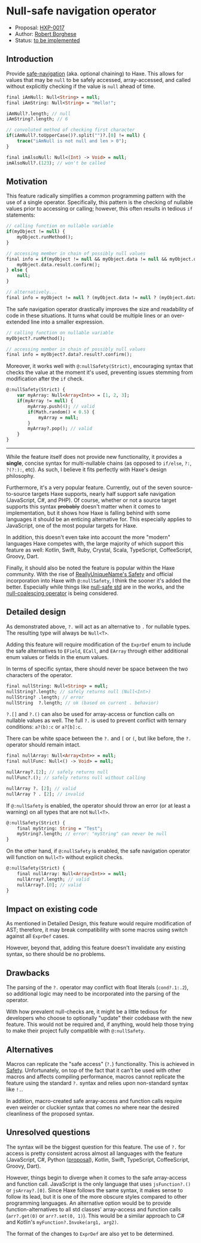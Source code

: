 # Null-safe navigation operator

* Proposal: [HXP-0017](0017-null-safe-navigation-operator.md)
* Author: [Robert Borghese](https://github.com/RobertBorghese)
* Status: [to be implemented](https://github.com/HaxeFoundation/haxe/issues/10479)

## Introduction

Provide [safe-navigation](https://en.wikipedia.org/wiki/Safe_navigation_operator) (aka. optional chaining) to Haxe. This allows for values that may be `null` to be safely accessed, array-accessed, and called without explicitly checking if the value is `null` ahead of time.

```haxe
final iAmNull: Null<String> = null;
final iAmString: Null<String> = "Hello!";

iAmNull?.length; // null
iAmString?.length; // 6

// convoluted method of checking first character
if(iAmNull?.toUpperCase()?.split("")?.[0] != null) {
	trace("iAmNull is not null and len > 0");
}

final imAlsoNull: Null<(Int) -> Void> = null;
imAlsoNull?.(123); // won't be called
```

## Motivation

This feature radically simplifies a common programming pattern with the use of a single operator. Specifically, this pattern is the checking of nullable values prior to accessing or calling; however, this often results in tedious `if` statements:
```haxe
// calling function on nullable variable
if(myObject != null) {
	myObject.runMethod();
}

// accessing member in chain of possibly null values
final info = if(myObject != null && myObject.data != null && myObject.data.result != null) {
	myObject.data.result.confirm();
} else {
	null;
}

// alternatively...
final info = myObject != null ? (myObject.data != null ? (myObject.data.result != null ? myObject.data.result.confirm() : null) : null) : null;
```
The safe navigation operator drastically improves the size and readability of code in these situations. It turns what could be multiple lines or an over-extended line into a smaller expression.
```haxe
// calling function on nullable variable
myObject?.runMethod();

// accessing member in chain of possibly null values
final info = myObject?.data?.result?.confirm();
```
Moreover, it works well with `@:nullSafety(Strict)`, encouraging syntax that checks the value at the moment it's used, preventing issues stemming from modification after the `if` check.
```haxe
@:nullSafety(Strict) {
	var myArray: Null<Array<Int>> = [1, 2, 3];
	if(myArray != null) {
		myArray.push(4); // valid
		if(Math.random() < 0.5) {
			myArray = null;
		}
		myArray?.pop(); // valid
	}
}
```

---
While the feature itself does not provide new functionality, it provides a **single**, concise syntax for multi-nullable chains (as opposed to `if/else`, `?:`, `?(?:):`, etc). As such, I believe it fits perfectly with Haxe's design philosophy.

Furthermore, it's a very popular feature. Currently, out of the seven source-to-source targets Haxe supports, nearly half support safe navigation (JavaScript, C#, and PHP). Of course, whether or not a source target supports this syntax ~~probably~~ doesn't matter when it comes to implementation, but it shows how Haxe is falling behind with some languages it should be an enticing alternative for. This especially applies to JavaScript, one of the most popular targets for Haxe. 

In addition, this doesn't even take into account the more "modern" languages Haxe competes with, the large majority of which support this feature as well: Kotlin, Swift, Ruby, Crystal, Scala, TypeScript, CoffeeScript, Groovy, Dart.

Finally, it should also be noted the feature is popular within the Haxe community. With the rise of [ReallyUniqueName's Safety](https://github.com/RealyUniqueName/Safety) and official incorporation into Haxe with `@:nullSafety`, I think the sooner it's added the better. Especially while things like [null-safe std](https://github.com/HaxeFoundation/haxe/pull/10081) are in the works, and the [null-coalescing operator](https://github.com/HaxeFoundation/haxe-evolution/pull/85) is being considered.

## Detailed design

As demonstrated above, `?.` will act as an alternative to `.` for nullable types. The resulting type will always be `Null<T>`.

Adding this feature will require modification of the `ExprDef` enum to include the safe alternatives to `EField`, `ECall`, and `EArray` through either additional enum values or fields in the enum values.

In terms of specific syntax, there should never be space between the two characters of the operator.
```haxe
final nullString: Null<String> = null;
nullString?.length; // safely returns null (Null<Int>)
nullString? .length; // error
nullString  ?.length; // ok (based on current . behavior)
```

`?.[]` and `?.()` can also be used for array-access or function calls on nullable values as well. The full `?.` is used to prevent conflict with ternary conditions: `a?(b):c` or `a?[b]:c`.

There can be white space between the `?.` and `[` or `(`, but like before, the `?.` operator should remain intact.
```haxe
final nullArray: Null<Array<Int>> = null;
final nullFunc: Null<() -> Void> = null;

nullArray?.[2]; // safely returns null
nullFunc?.(); // safely returns null without calling

nullArray ?. [2]; // valid
nullArray ? . [2]; // invalid
```

If `@:nullSafety` is enabled, the operator should throw an error (or at least a warning) on all types that are not `Null<T>`.
```haxe
@:nullSafety(Strict) {
	final myString: String = "Test";
	myString?.length; // error: "myString" can never be null
}
```

On the other hand, if `@:nullSafety` is enabled, the safe navigation operator will function on `Null<T>` without explicit checks. 
```haxe
@:nullSafety(Strict) {
	final nullArray: Null<Array<Int>> = null;
	nullArray?.length; // valid
	nullArray?.[0]; // valid
}
```

## Impact on existing code

As mentioned in Detailed Design, this feature would require modification of AST; therefore, it may break compatibility with some macros using switch against all `ExprDef` cases.

However, beyond that, adding this feature doesn't invalidate any existing syntax, so there should be no problems.

## Drawbacks

The parsing of the `?.` operator may conflict with float literals (`cond?.1:.2`), so additional logic may need to be incorporated into the parsing of the operator.

With how prevalent null-checks are, it might be a little tedious for developers who choose to optionally "update" their codebase with the new feature. This would not be required and, if anything, would help those trying to make their project fully compatible with `@:nullSafety`.

## Alternatives

Macros can replicate the "safe access" (`?.`) functionality. This is achieved in [Safety](https://github.com/RealyUniqueName/Safety/). Unfortunately, on top of the fact that it can't be used with other macros and affects compiling performance, macros cannot replicate the feature using the standard `?.` syntax and relies upon non-standard syntax like `!.`.

In addition, macro-created safe array-access and function calls require even weirder or cluckier syntax that comes no where near the desired cleanliness of the proposed syntax.

## Unresolved questions

The syntax will be the biggest question for this feature. The use of `?.` for access is pretty consistent across almost all languages with the feature (JavaScript, C#, Python ([proposal](https://www.python.org/dev/peps/pep-0505/)), Kotlin, Swift, TypeScript, CoffeeScript, Groovy, Dart).

However, things begin to diverge when it comes to the safe array-access and function call. JavaScript is the only language that uses `jsFunction?.()` or `jsArray?.[0]`. Since Haxe follows the same syntax, it makes sense to follow its lead, but it is one of the more obscure styles compared to other programming languages. An alternative option would be to provide function-alternatives to all std classes' array-access and function calls (`arr?.get(0)` or `arr?.set(0, 1)`). This would be a similar approach to C# and Kotlin's `myFunction?.Invoke(arg1, arg2)`.

The format of the changes to `ExprDef` are also yet to be determined. 
